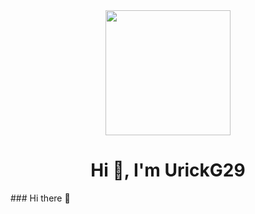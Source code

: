 <div id="header" align="center">
  <img src="https://tenor.com/bhNGB.gif" width="200"/>
  <h1 align="center">Hi 👋, I'm UrickG29</h1>
</div>
### Hi there 👋

<!--
**urickg29/urickg29** is a ✨ _special_ ✨ repository because its `README.md` (this file) appears on your GitHub profile.

Here are some ideas to get you started:

- 🔭 I’m currently working on ...
- 🌱 I’m currently learning ...
- 👯 I’m looking to collaborate on ...
- 🤔 I’m looking for help with ...
- 💬 Ask me about ...
- 📫 How to reach me: ...
- 😄 Pronouns: ...
- ⚡ Fun fact: ...
-->
